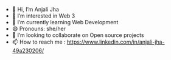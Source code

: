 - 👋 Hi, I’m Anjali Jha
- 👀 I’m interested in Web 3
- 🌱 I’m currently learning Web Development
- 😄 Pronouns: she/her
- 💞️ I’m looking to collaborate on Open source projects
- 📫 How to reach me :  https://www.linkedin.com/in/anjali-jha-49a230206/

<!---
AnjaliJha1221/AnjaliJha1221 is a ✨ special ✨ repository because its `README.md` (this file) appears on your GitHub profile.
You can click the Preview link to take a look at your changes.
--->
